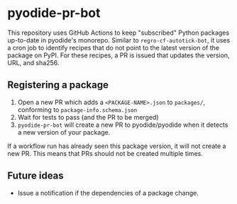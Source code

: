 # pyodide-pr-bot

This repository uses GitHub Actions to keep "subscribed" Python packages up-to-date in pyodide's monorepo. Similar to `regro-cf-autotick-bot`, it uses a cron job to identify recipes that do not point to the latest version of the package on PyPI. For these recipes, a PR is issued that updates the version, URL, and sha256. 


## Registering a package
1. Open a new PR which adds a `<PACKAGE-NAME>.json` to `packages/`, conforming to `package-info.schema.json`
2. Wait for tests to pass (and the PR to be merged)
3. `pyodide-pr-bot` will create a new PR to pyodide/pyodide when it detects a new version of your package.

If a workflow run has already seen this package version, it will not create a new PR. This means that PRs should not be created multiple times.

## Future ideas
- Issue a notification if the dependencies of a package change.